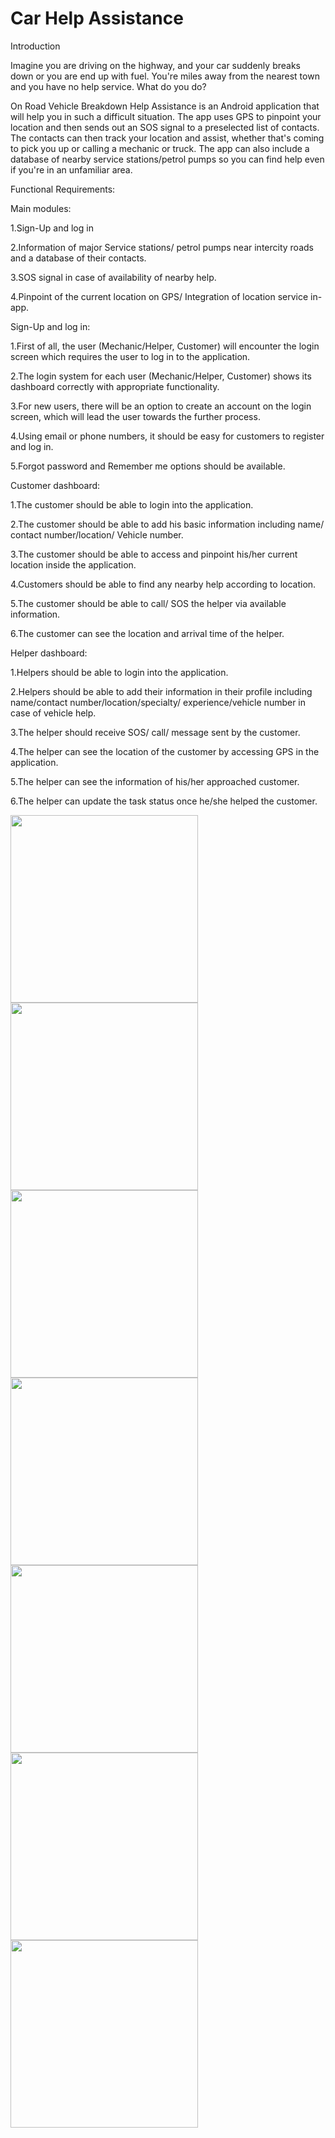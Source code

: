 # Car Help Assistance

Introduction

Imagine you are driving on the highway, and your car suddenly breaks down or you are end up with fuel. You're miles away from the nearest town and you have no help service. What do you do?

On Road Vehicle Breakdown Help Assistance is an Android application that will help you in such a difficult situation. The app uses GPS to pinpoint your location and then sends out an SOS signal to a preselected list of contacts. The contacts can then track your location and assist, whether that's coming to pick you up or calling a mechanic or truck. The app can also include a database of nearby service stations/petrol pumps so you can find help even if you're in an unfamiliar area. 

Functional Requirements:

Main modules:

1.Sign-Up and log in

2.Information of major Service stations/ petrol pumps near intercity roads and a database of their contacts.

3.SOS signal in case of availability of nearby help.

4.Pinpoint of the current location on GPS/ Integration of location service in-app.

Sign-Up and log in: 

1.First of all, the user (Mechanic/Helper, Customer) will encounter the login screen which requires the user to log in to the application.

2.The login system for each user (Mechanic/Helper, Customer) shows its dashboard correctly with appropriate functionality.

3.For new users, there will be an option to create an account on the login screen, which will lead the user towards the further process. 

4.Using email or phone numbers, it should be easy for customers to register and log in.

5.Forgot password and Remember me options should be available.

Customer dashboard:

1.The customer should be able to login into the application.

2.The customer should be able to add his basic information including name/ contact number/location/ Vehicle number. 

3.The customer should be able to access and pinpoint his/her current location inside the application.

4.Customers should be able to find any nearby help according to location.

5.The customer should be able to call/ SOS the helper via available information.

6.The customer can see the location and arrival time of the helper.

Helper dashboard:

1.Helpers should be able to login into the application.

2.Helpers should be able to add their information in their profile including name/contact number/location/specialty/ experience/vehicle number in case of vehicle help.

3.The helper should receive SOS/ call/ message sent by the customer.

4.The helper can see the location of the customer by accessing GPS in the application.

5.The helper can see the information of his/her approached customer.

6.The helper can update the task status once he/she helped the customer.


<img src="https://github.com/user-attachments/assets/0001e614-41dc-49fc-9f2e-17a1a1315ff6" width="300dp">  <img src="https://github.com/user-attachments/assets/8ea4c179-902d-49d0-a681-572db38c5d47" width="300dp"> <img src="https://github.com/user-attachments/assets/f9b5fb73-18a6-4647-b79e-5dd0267e555e" width="300dp"><img src="https://github.com/user-attachments/assets/5c7b70d6-6b27-4881-9d89-f3e14a2b3672" width="300dp">  <img src="https://github.com/user-attachments/assets/5062dcc3-accc-431e-ba09-761c8b5e5876" width="300dp"> <img src="https://github.com/user-attachments/assets/cda7252d-bc99-4121-9a38-52d2d8356085" width="300dp"><img src="https://github.com/user-attachments/assets/5ca1179f-1cae-4647-8ba0-34712deda470" width="300dp">
